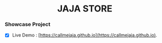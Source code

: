 <h1 align="center"> JAJA STORE</h1>

<h3 align="left">Showcase Project</h3>

- [x] Live Demo : [https://callmejaja.github.io](https://callmejaja.github.io).
